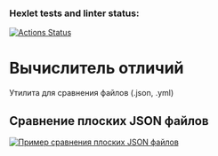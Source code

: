 ### Hexlet tests and linter status:
[![Actions Status](https://github.com/roman-markin/frontend-project-46/actions/workflows/hexlet-check.yml/badge.svg)](https://github.com/roman-markin/frontend-project-46/actions)
# Вычислитель отличий
Утилита для сравнения файлов (.json, .yml)

## Сравнение плоских JSON файлов
[![Пример сравнения плоских JSON файлов](https://asciinema.org/a/ilQFqL5WF0s9Y1wUFwMSjgBZ7.svg)](https://asciinema.org/a/ilQFqL5WF0s9Y1wUFwMSjgBZ7)
